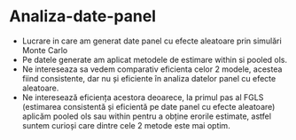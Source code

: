 # Analiza-date-panel
- Lucrare in care am generat date panel cu efecte aleatoare prin simulări Monte Carlo
- Pe datele generate am aplicat metodele de estimare within si pooled ols.
- Ne intereseaza sa vedem comparativ eficienta celor 2 modele, acestea fiind consistente, dar nu și eficiente în analiza datelor
panel cu efecte aleatoare. 
- Ne interesează eficiența acestora deoarece, la primul pas al FGLS (estimarea consistentă și eficientă pe date panel cu efecte aleatoare)
aplicăm pooled ols sau within pentru a obține erorile estimate, astfel suntem curioși care dintre cele 2 metode este mai optim.
